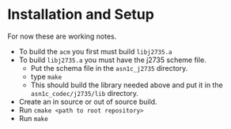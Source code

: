 # Installation and Setup

For now these are working notes.

- To build the `acm` you first must build `libj2735.a`
- To build `libj2735.a` you must have the j2735 scheme file.
    - Put the schema file in the `asn1c_j2735` directory.
    - type `make`
    - This should build the library needed above and put it in the `asn1c_codec/j2735/lib` directory.
- Create an in source or out of source build.
- Run `cmake <path to root repository>`
- Run `make`



